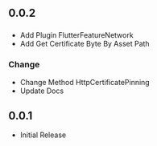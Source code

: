 ## 0.0.2

###
* Add Plugin FlutterFeatureNetwork
* Add Get Certificate Byte By Asset Path

### Change
* Change Method HttpCertificatePinning
* Update Docs


## 0.0.1

* Initial Release
